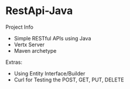 # RestApi-Java

Project Info
- Simple RESTful APIs using Java
- Vertx Server
- Maven archetype


Extras:
- Using Entity Interface/Builder
- Curl for Testing the POST, GET, PUT, DELETE
